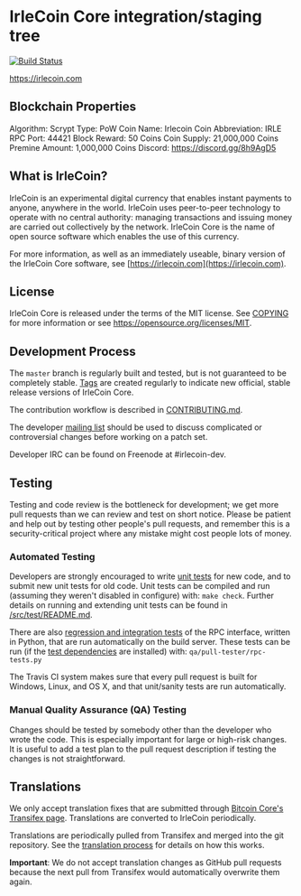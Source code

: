 IrleCoin Core integration/staging tree
=====================================

[![Build Status](https://travis-ci.org/irlecoin-project/irlecoin.svg?branch=master)](https://travis-ci.org/irlecoin-project/irlecoin)

https://irlecoin.com

Blockchain Properties
----------------

Algorithm: Scrypt 
Type: PoW 
Coin Name: Irlecoin
Coin Abbreviation: IRLE 
RPC Port: 44421
Block Reward: 50 Coins 
Coin Supply: 21,000,000 Coins 
Premine Amount: 1,000,000 Coins
Discord: https://discord.gg/8h9AgD5

What is IrleCoin?
----------------

IrleCoin is an experimental digital currency that enables instant payments to
anyone, anywhere in the world. IrleCoin uses peer-to-peer technology to operate
with no central authority: managing transactions and issuing money are carried
out collectively by the network. IrleCoin Core is the name of open source
software which enables the use of this currency.

For more information, as well as an immediately useable, binary version of
the IrleCoin Core software, see [https://irlecoin.com](https://irlecoin.com).

License
-------

IrleCoin Core is released under the terms of the MIT license. See [COPYING](COPYING) for more
information or see https://opensource.org/licenses/MIT.

Development Process
-------------------

The `master` branch is regularly built and tested, but is not guaranteed to be
completely stable. [Tags](https://github.com/irlecoin-project/irlecoin/tags) are created
regularly to indicate new official, stable release versions of IrleCoin Core.

The contribution workflow is described in [CONTRIBUTING.md](CONTRIBUTING.md).

The developer [mailing list](https://groups.google.com/forum/#!forum/irlecoin-dev)
should be used to discuss complicated or controversial changes before working
on a patch set.

Developer IRC can be found on Freenode at #irlecoin-dev.

Testing
-------

Testing and code review is the bottleneck for development; we get more pull
requests than we can review and test on short notice. Please be patient and help out by testing
other people's pull requests, and remember this is a security-critical project where any mistake might cost people
lots of money.

### Automated Testing

Developers are strongly encouraged to write [unit tests](src/test/README.md) for new code, and to
submit new unit tests for old code. Unit tests can be compiled and run
(assuming they weren't disabled in configure) with: `make check`. Further details on running
and extending unit tests can be found in [/src/test/README.md](/src/test/README.md).

There are also [regression and integration tests](/qa) of the RPC interface, written
in Python, that are run automatically on the build server.
These tests can be run (if the [test dependencies](/qa) are installed) with: `qa/pull-tester/rpc-tests.py`

The Travis CI system makes sure that every pull request is built for Windows, Linux, and OS X, and that unit/sanity tests are run automatically.

### Manual Quality Assurance (QA) Testing

Changes should be tested by somebody other than the developer who wrote the
code. This is especially important for large or high-risk changes. It is useful
to add a test plan to the pull request description if testing the changes is
not straightforward.

Translations
------------

We only accept translation fixes that are submitted through [Bitcoin Core's Transifex page](https://www.transifex.com/projects/p/bitcoin/).
Translations are converted to IrleCoin periodically.

Translations are periodically pulled from Transifex and merged into the git repository. See the
[translation process](doc/translation_process.md) for details on how this works.

**Important**: We do not accept translation changes as GitHub pull requests because the next
pull from Transifex would automatically overwrite them again.
